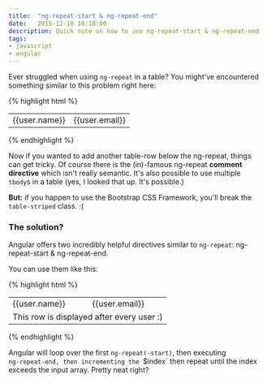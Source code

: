 ```yaml
---
title:  "ng-repeat-start & ng-repeat-end"
date:   2015-12-10 10:18:00
description: Quick note on how to use ng-repeat-start & ng-repeat-end
tags:
- javascript
- angular
---
```


Ever struggled when using `ng-repeat` in a table?
You might've encountered something similar to this problem right here:

{% highlight html %}
<table>
	<tbody>
		<tr ng-repeat="user in userCollection">
			<td>{{user.name}}</td>
			<td>{{user.email}}</td>
			<!-- ... -->
		</tr>
		<!-- how to insert another row here while keeping the ng-repeat consistent? -->
	</tbody>
</table>
{% endhighlight %}

Now if you wanted to add another table-row below the ng-repeat, things can get tricky.
Of course there is the (in)-famous ng-repeat **comment directive** which isn't really semantic.
It's also possible to use multiple `tbody`s in a table (yes, I looked that up. It's possible.)

**But:** if you happen to use the Bootstrap CSS Framework, you'll break the `table-striped` class. :(

### The solution?

Angular offers two incredibly helpful directives similar to `ng-repeat`: ng-repeat-start & ng-repeat-end.

You can use them like this:


{% highlight html %}
<table>
	<tbody>
		<tr ng-repeat-start="user in userCollection">
			<td>{{user.name}}</td>
			<td>{{user.email}}</td>
			<!-- ... -->
		</tr>
		<tr ng-repeat-end="user in userCollection">
			<td colspan="2">This row is displayed after every user :)</td>
			<!-- ... -->
		</tr>
		<!-- how to insert another row here while keeping the ng-repeat consistent? -->
	</tbody>
</table>
{% endhighlight %}

Angular will loop over the first `ng-repeat(-start)`, then executing    
`ng-repeat-end, then incrementing the `$index` then repeat until the index exceeds the input array. 
Pretty neat right?